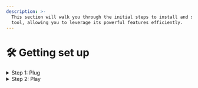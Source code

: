 ```yaml
---
description: >-
  This section will walk you through the initial steps to install and set up the
  tool, allowing you to leverage its powerful features efficiently.
---
```


# 🛠 Getting set up

<details>

<summary>Step 1: Plug</summary>

Installation command&#x20;

npm install -g vyper

</details>

<details>

<summary>Step 2: Play </summary>



All the functions are now accessible to you !!

</details>
